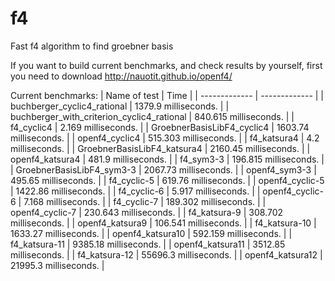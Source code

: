 # f4
Fast f4 algorithm to find groebner basis

If you want to build current benchmarks, and check results by yourself, first you need to download http://nauotit.github.io/openf4/

Current benchmarks:
| Name of test | Time |
| ------------- | ------------- |
| buchberger_cyclic4_rational  | 1379.9 milliseconds. | 
| buchberger_with_criterion_cyclic4_rational  | 840.615 milliseconds. | 
| f4_cyclic4  | 2.169 milliseconds. | 
| GroebnerBasisLibF4_cyclic4  | 1603.74 milliseconds. | 
| openf4_cyclic4  | 515.303 milliseconds. | 
| f4_katsura4  | 4.2 milliseconds. | 
| GroebnerBasisLibF4_katsura4  | 2160.45 milliseconds. | 
| openf4_katsura4  | 481.9 milliseconds. | 
| f4_sym3-3  | 196.815 milliseconds. | 
| GroebnerBasisLibF4_sym3-3  | 2067.73 milliseconds. | 
| openf4_sym3-3  | 495.65 milliseconds. | 
| f4_cyclic-5  | 619.76 milliseconds. | 
| openf4_cyclic-5  | 1422.86 milliseconds. | 
| f4_cyclic-6  | 5.917 milliseconds. | 
| openf4_cyclic-6  | 7.168 milliseconds. | 
| f4_cyclic-7  | 189.302 milliseconds. | 
| openf4_cyclic-7  | 230.643 milliseconds. | 
| f4_katsura-9  | 308.702 milliseconds. | 
| openf4_katsura9  | 106.541 milliseconds. | 
| f4_katsura-10  | 1633.27 milliseconds. | 
| openf4_katsura10  | 592.159 milliseconds. | 
| f4_katsura-11  | 9385.18 milliseconds. | 
| openf4_katsura11  | 3512.85 milliseconds. | 
| f4_katsura-12  | 55696.3 milliseconds. | 
| openf4_katsura12  | 21995.3 milliseconds. | 
